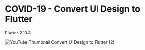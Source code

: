 # COVID-19 - Convert UI Design to Flutter

Flutter 2.10.3

![YouTube Thumbnail Convert UI Design to Flutter (2)](https://user-images.githubusercontent.com/59822692/162564448-1ddbbe51-09b9-4184-a8bc-91999420b25a.png)
